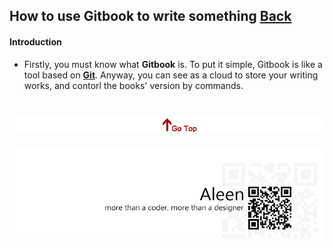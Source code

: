 ## How to use Gitbook to write something [Back](./qa.md)

#### Introduction

- Firstly, you must know what **Gitbook** is. To put it simple, Gitbook is like a tool based on [**Git**](./../git/git.md). Anyway, you can see as a cloud to store your writing works, and contorl the books' version by commands.

<a href="#how-to-use-gitbook-to-write-something" style="left:200px;"><img src="./../pic/gotop.png"></a>
=====
<a href="http://aleen42.github.io/" target="_blank" ><img src="./../pic/tail.gif"></a>
